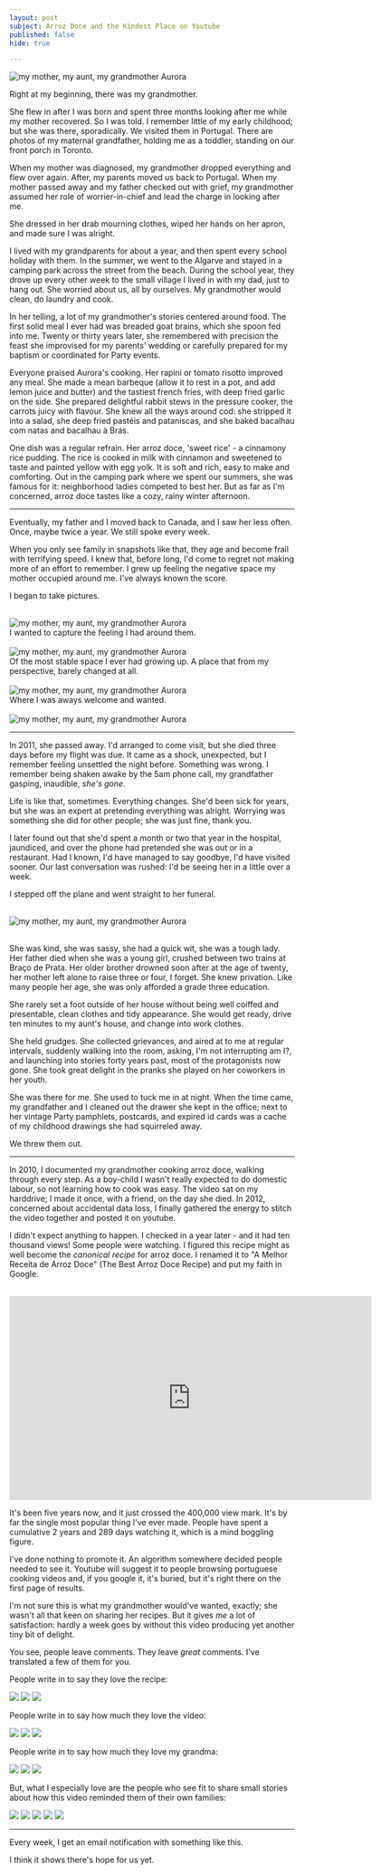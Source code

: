 ```yaml
---
layout: post
subject: Arroz Doce and the Kindest Place on Youtube
published: false
hide: true

---
```


<!--<h3>Saying goodbye to my grandmother; rice pudding and the kindest place on youtube</h3>-->
<img src="/img/auroraeasmeninas2.jpg" title="my mother, my aunt, my grandmother Aurora" />

Right at my beginning, there was my grandmother. 

She flew in after I was born and spent three months looking after me while my mother recovered. So I was told. I remember little of my early childhood; but she was there, sporadically. We visited them in Portugal. There are photos of my maternal grandfather, holding me as a toddler, standing on our front porch in Toronto.

When my mother was diagnosed, my grandmother dropped everything and flew over again. After, my parents moved us back to Portugal. When my mother passed away and my father checked out with grief, my grandmother assumed her role of worrier-in-chief and lead the charge in looking after me. 

She dressed in her drab mourning clothes, wiped her hands on her apron, and made sure I was alright. 

I lived with my grandparents for about a year, and then spent every school holiday with them. In the summer, we went to the Algarve and stayed in a camping park across the street from the beach. During the school year, they drove up every other week to the small village I lived in with my dad, just to hang out. She worried about us, all by ourselves. My grandmother would clean, do laundry and cook.

In her telling, a lot of my grandmother's stories centered around food. The first solid meal I ever had was breaded goat brains, which she spoon fed into me. Twenty or thirty years later, she remembered with precision the feast she improvised for my parents' wedding or carefully prepared for my baptism or coordinated for Party events.

Everyone praised Aurora's cooking. Her rapini or tomato risotto improved any meal. She made a mean barbeque (allow it to rest in a pot, and add lemon juice and butter) and the tastiest french fries, with deep fried garlic on the side. She prepared delightful rabbit stews in the pressure cooker, the carrots juicy with flavour. She knew all the ways around cod: she stripped it into a salad, she deep fried pastéis and pataniscas, and she baked bacalhau com natas and bacalhau à Brás. 

One dish was a regular refrain. Her arroz doce, 'sweet rice' - a cinnamony rice pudding. The rice is cooked in milk with cinnamon and sweetened to taste and painted yellow with egg yolk. It is soft and rich, easy to make and comforting. Out in the camping park where we spent our summers, she was famous for it: neighborhood ladies competed to best her. But as far as I'm concerned, arroz doce tastes like a cozy, rainy winter afternoon. 


<!---
---
<img src="/img/aurora3.jpg" title="my mother, my aunt, my grandmother Aurora" />

---
-->

---

Eventually, my father and I moved back to Canada, and I saw her less often. Once, maybe twice a year. We still spoke every week.

When you only see family in snapshots like that, they age and become frail with terrifying speed. I knew that, before long, I'd come to regret not making more of an effort to remember. I grew up feeling the negative space my mother occupied around me. I've always known the score.

I began to take pictures.
<br>
<br>

<img src="/img/aurora-4.jpg" title="my mother, my aunt, my grandmother Aurora" />

<br>
I wanted to capture the feeling I had around them.
<br>
<br>


<img src="/img/aurora.food.jpg" title="my mother, my aunt, my grandmother Aurora" />

<br>
Of the most stable space I ever had growing up. A place that from my perspective, barely changed at all.
<br>
<br>

<img src="/img/ferrer.jpg" title="my mother, my aunt, my grandmother Aurora" />

<br>
Where I was aways welcome and wanted.
<br>
<br>

<img src="/img/aurora.jpg" title="my mother, my aunt, my grandmother Aurora" />

---

In 2011, she passed away. I'd arranged to come visit, but she died three days before my flight was due. It came as a shock, unexpected, but I remember feeling unsettled the night before. Something was wrong. I remember being shaken awake by the 5am phone call, my grandfather gasping, inaudible, _she's gone_. 

Life is like that, sometimes. Everything changes. She'd been sick for years, but she was an expert at pretending everything was alright. Worrying was something she did for other people; she was just fine, thank you. 

I later found out that she'd spent a month or two that year in the hospital, jaundiced, and over the phone had pretended she was out or in a restaurant. Had I known, I'd have managed to say goodbye, I'd have visited sooner. Our last conversation was rushed: I'd be seeing her in a little over a week. 

I stepped off the plane and went straight to her funeral.

<br>
<img src="/img/aurora.funeral.jpg" title="my mother, my aunt, my grandmother Aurora" />
<br>
<br>

She was kind, she was sassy, she had a quick wit, she was a tough lady. Her father died when she was a young girl, crushed between two trains at Braço de Prata. Her older brother drowned soon after at the age of twenty, her mother left alone to raise three or four, I forget. She knew privation. Like many people her age, she was only afforded a grade three education.

She rarely set a foot outside of her house without being well coiffed and presentable, clean clothes and tidy appearance. She would get ready, drive ten minutes to my aunt's house, and change into work clothes.

She held grudges. She collected grievances, and aired at to me at regular intervals, suddenly walking into the room, asking, I'm not interrupting am I?, and launching into stories forty years past, most of the protagonists now gone. She took great delight in the pranks she played on her coworkers in her youth.

She was there for me. She used to tuck me in at night. When the time came, my grandfather and I cleaned out the drawer she kept in the office; next to her vintage Party pamphlets, postcards, and expired id cards was a cache of my childhood drawings she had squirreled away.

We threw them out.

---

In 2010, I documented my grandmother cooking arroz doce, walking through every step. As a boy-child I wasn't really expected to do domestic labour, so not learning how to cook was easy. The video sat on my harddrive; I made it once, with a friend, on the day she died. In 2012, concerned about accidental data loss, I finally gathered the energy to stitch the video together and posted it on youtube.


I didn't expect anything to happen. I checked in a year later - and it had ten thousand views! Some people were watching. I figured this recipe might as well become the _canonical recipe_ for arroz doce. I renamed it to "A Melhor Receita de Arroz Doce" (The Best Arroz Doce Recipe) and put my faith in Google.

<br>
<iframe width="640" height="360" src="https://www.youtube.com/embed/KTaheuNBvOM?rel=0" frameborder="0" allowfullscreen></iframe>

<br>


It's been five years now, and it just crossed the 400,000 view mark. It's by far the single most popular thing I've ever made. People have spent a cumulative 2 years and 289 days watching it, which is a mind boggling figure.

I've done nothing to promote it. An algorithm somewhere decided people needed to see it. Youtube will suggest it to people browsing portuguese cooking videos and, if you google it, it's buried, but it's right there on the first page of results. 

I'm not sure this is what my grandmother would've wanted, exactly; she wasn't all that keen on sharing her recipes. But it gives _me_ a lot of satisfaction: hardly a week goes by without this video producing yet another tiny bit of delight.

You see, people leave comments. They leave _great_ comments. I've translated a few of them for you.

People write in to say they love the recipe:


<img src='/img/arrozdoce.comment02.png'/>
<img src='/img/arrozdoce.comment12.png'/>
<img src='/img/arrozdoce.comment14.png'/>

People write in to say how much they love the video:


<img src='/img/arrozdoce.comment01.png'/>
<img src='/img/arrozdoce.comment07.png'/>
<img src='/img/arrozdoce.comment19.png'/>

People write in to say how much they love my grandma:


<img src='/img/arrozdoce.comment04.png'/>
<!--<img src='/img/arrozdoce.comment10.png'/>-->
<img src='/img/arrozdoce.comment11.png'/>
<!--<img src='/img/arrozdoce.comment13.png'/>-->
<img src='/img/arrozdoce.comment20.png'/>


But, what I especially love are the people who see fit to share small stories about how this video reminded them of their own families:


<img src='/img/arrozdoce.comment08.png'/>
<img src='/img/arrozdoce.comment09.png'/>
<img src='/img/arrozdoce.comment15.png'/>
<img src='/img/arrozdoce.comment17.png'/>
<img src='/img/arrozdoce.comment22.png'/>

---

Every week, I get an email notification with something like this.

I think it shows there's hope for us yet. 

